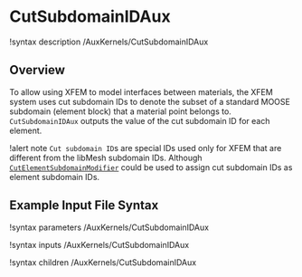# CutSubdomainIDAux

!syntax description /AuxKernels/CutSubdomainIDAux

## Overview

To allow using XFEM to model interfaces between materials, the XFEM system uses cut subdomain IDs to denote the subset of a standard MOOSE subdomain (element block) that a material point belongs to. `CutSubdomainIDAux` outputs the value of the cut subdomain ID for each element.

!alert note
`Cut subdomain ID`s are special IDs used only for XFEM that are different from the libMesh subdomain IDs. Although [`CutElementSubdomainModifier`](/userobjects/CutElementSubdomainModifier.md) could be used to assign cut subdomain IDs as element subdomain IDs.

## Example Input File Syntax

!syntax parameters /AuxKernels/CutSubdomainIDAux

!syntax inputs /AuxKernels/CutSubdomainIDAux

!syntax children /AuxKernels/CutSubdomainIDAux
